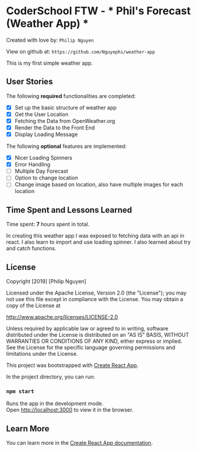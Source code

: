 # CoderSchool FTW - * Phil's Forecast (Weather App) *

Created with love by: `Philip Nguyen`

View on github at: `https://github.com/Nguyephi/weather-app`

This is my first simple weather app.

## User Stories

The following **required** functionalities are completed:

* [x] Set up the basic structure of weather app
* [x] Get the User Location
* [x] Fetching the Data from OpenWeather.org
* [x] Render the Data to the Front End
* [x] Display Loading Message

The following **optional** features are implemented:

* [x] Nicer Loading Spinners
* [x] Error Handling
* [ ] Multiple Day Forecast
* [ ] Option to change location
* [ ] Change image based on location, also have multiple images for each location

## Time Spent and Lessons Learned

Time spent: **7** hours spent in total.

In creating this weather app I was exposed to fetching data with an api in react. I also learn to import and use loading spinner. I also learned about try and catch functions. 

## License

Copyright [2019] [Philip Nguyen]

Licensed under the Apache License, Version 2.0 (the "License");
you may not use this file except in compliance with the License.
You may obtain a copy of the License at

http://www.apache.org/licenses/LICENSE-2.0

Unless required by applicable law or agreed to in writing, software
distributed under the License is distributed on an "AS IS" BASIS,
WITHOUT WARRANTIES OR CONDITIONS OF ANY KIND, either express or implied.
See the License for the specific language governing permissions and
limitations under the License.

This project was bootstrapped with [Create React App](https://github.com/facebook/create-react-app).

In the project directory, you can run:

### `npm start`

Runs the app in the development mode.<br>
Open [http://localhost:3000](http://localhost:3000) to view it in the browser.

## Learn More

You can learn more in the [Create React App documentation](https://facebook.github.io/create-react-app/docs/getting-started).
